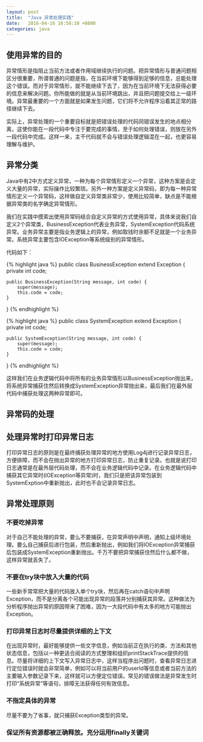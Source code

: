 ```yaml
---
layout: post
title:  "Java 异常处理实践"
date:   2016-04-16 16:58:10 +0800
categories: java
---
```

## 使用异常的目的
异常情形是指阻止当前方法或者作用域继续执行的问题。把异常情形与普通问题相区分很重要，所谓普通的问题是指，在当前环境下能够得到足够的信息，总能处理这个错误。而对于异常情形，就不能继续下去了，因为在当前环境下无法获得必要的信息来解决问题。你所能做的就是从当前环境跳出，并且把问题提交给上一级环境。异常最重要的一个方面就是如果发生问题，它们将不允许程序沿着其正常的路径继续下去。

实际上，异常处理的一个重要目标就是把错误处理的代码同错误发生的地点相分离，这使你能在一段代码中专注于要完成的事情，至于如何处理错误，则放在另外一段代码中完成。这样一来，主干代码就不会与错误处理逻辑混在一起，也更容易理解与维护。

## 异常分类
Java中有2中方式定义异常，一种为每个异常情形定义一个异常，这种方案是会定义大量的异常，实际操作比较繁琐。另外一种方案是定义异常码，即为每一种异常情形定义一个异常码，这样做自定义异常类非常少，使用比较简单，缺点是不能根据异常类的名字确定异常情形。

我们在实践中摸索出使用异常码结合自定义异常的方式使用异常，具体来说我们自定义2个异常类，BusinessException代表业务异常，SystemException代码系统异常。业务异常主要是指业务逻辑上的异常，例如取钱时余额不足就是一个业务异常。系统异常主要包含IOException等系统级别的异常情形。

代码如下：

{% highlight java %}
public class BusinessException extend Exception {
    private int code;

    public BusinessException(String message, int code) {
        super(message);
        this.code = code;
    }
}
{% endhighlight %}

{% highlight java %}
public class SystemException extend Exception {
    private int code;

    public SystemException(String message, int code) {
        super(message);
        this.code = code;
    }
}
{% endhighlight %}

这样我们在业务逻辑代码中将所有的业务异常情形以BusinessException抛出来，将系统异常捕获住然后转换成SystemException异常抛出来，最后我们在最外层代码中捕获处理这两种异常即可。

## 异常码的处理

## 处理异常时打印异常日志
打印异常日志的原则是在最终捕获处理异常的地方使用Log4j进行记录异常日志，方便排障，而不会在抛出异常的地方打印异常日志，防止重复记录。也就是说打印日志通常是在最外层代码处理，而不会在业务逻辑代码中记录。在业务逻辑代码中捕获其它异常时(IOException等异常)时，我们只是把该异常包装到SystemExption中重新抛出，此时也不会记录异常日志。

## 异常处理原则
### 不要吃掉异常
对于自己不能处理的异常，要么不要捕获，在异常声明中声明，通知上级环境处理。要么自己捕获后进行包装，然后重新抛出，例如我们将IOException异常捕获后包装成SystemException重新抛出。千万不要把异常捕获住然后什么都不做，这样异常就丢失了。

### 不要在try块中放入大量的代码
一些新手常常把大量的代码放入单个try块，然后再在catch语句中声明Exception，而不是分离各个可能出现异常的段落并分别捕获其异常。这种做法为分析程序抛出异常的原因带来了困难，因为一大段代码中有太多的地方可能抛出Exception。

### 打印异常日志时尽量提供详细的上下文
在出现异常时，最好能够提供一些文字信息，例如当前正在执行的类、方法和其他状态信息，包括以一种更适合阅读的方式整理和组织printStackTrace提供的信息。尽量将详细的上下文写入异常日志中，这样当程序出问题时，查看异常日志进行定位错误时就会非常简单，例如可以将当前用户的userId等信息或者当前方法的主要输入参数记录下来，这样就可以方便定位错误。常见的错误做法是异常发生时打印“系统异常”等语句，排障无法获得任何有效信息。

### 不指定具体的异常
尽量不要为了省事，就只捕获Exception类型的异常。

### 保证所有资源都被正确释放。充分运用finally关键词
